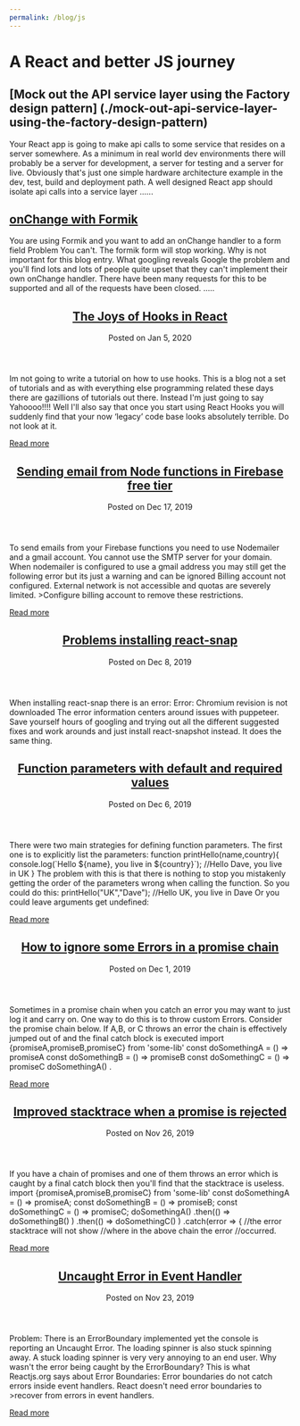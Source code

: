 ```yaml
---
permalink: /blog/js
---
```

    
  
#  A React and better JS journey
 
## [Mock out the API service layer using the Factory design pattern] (./mock-out-api-service-layer-using-the-factory-design-pattern) 
    
Your React app is going to make api calls to some service that resides on a server somewhere. As a minimum in real world dev environments there will probably be a server for development, a server for testing and a server for live. Obviously that's just one simple hardware architecture example in the dev, test, build and deployment path.
A well designed React app should isolate api calls into a service layer ......

  
  


  
    
  
## [onChange with Formik](./formik)
   
You are using Formik and you want to add an onChange handler to a form field
Problem You can't. The formik form will stop working. Why is not important for this blog entry.
What googling reveals Google the problem and you'll find lots and lots of people quite upset that they can't implement their own onChange handler. There have been many requests for this to be supported and all of the requests have been closed. .....
  



  
    
  <article class="c-article p-list-article">
  <header>
    <h2 class="c-title c-article__title"><a href="/posts/hooks-in-react/">The Joys of Hooks in React</a></h2>
    <p class="c-article__meta">
      Posted on
      <time datetime="2020-01-05T00:00:00Z">
        Jan 5, 2020
      </time>
    </p>
  </header>
  <div class="c-article__summary">
    Im not going to write a tutorial on how to use hooks. This is a blog not a set of tutorials and as with everything else programming related these days there are gazillions of tutorials out there.
Instead I'm just going to say Yahoooo!!!!
Well I'll also say that once you start using React Hooks you will suddenly find that your now &lsquo;legacy&rsquo; code base looks absolutely terrible.
Do not look at it.
  </div>
  
  <a href="/posts/hooks-in-react/" class="c-article__btn p-list-article__btn">Read more</a>
  
</article>


  
    
  <article class="c-article p-list-article">
  <header>
    <h2 class="c-title c-article__title"><a href="/posts/firebase-nodemailer-free-account/">Sending email from Node functions in Firebase free tier</a></h2>
    <p class="c-article__meta">
      Posted on
      <time datetime="2019-12-17T00:00:00Z">
        Dec 17, 2019
      </time>
    </p>
  </header>
  <div class="c-article__summary">
    To send emails from your Firebase functions you need to use Nodemailer and a gmail account. You cannot use the SMTP server for your domain.
When nodemailer is configured to use a gmail address you may still get the following error but its just a warning and can be ignored
 Billing account not configured. External network is not accessible and quotas are severely limited. &gt;Configure billing account to remove these restrictions.
  </div>
  
  <a href="/posts/firebase-nodemailer-free-account/" class="c-article__btn p-list-article__btn">Read more</a>
  
</article>


  
    
  <article class="c-article p-list-article">
  <header>
    <h2 class="c-title c-article__title"><a href="/posts/problems-installing-react-snap/">Problems installing react-snap</a></h2>
    <p class="c-article__meta">
      Posted on
      <time datetime="2019-12-08T00:00:00Z">
        Dec 8, 2019
      </time>
    </p>
  </header>
  <div class="c-article__summary">
    When installing react-snap there is an error:
Error: Chromium revision is not downloaded
The error information centers around issues with puppeteer.
Save yourself hours of googling and trying out all the different suggested fixes and work arounds and just install react-snapshot instead. It does the same thing.
  </div>
  
</article>


  
    
  <article class="c-article p-list-article">
  <header>
    <h2 class="c-title c-article__title"><a href="/posts/function-parameters-with-default-and-required-values-/">Function parameters with default and required values</a></h2>
    <p class="c-article__meta">
      Posted on
      <time datetime="2019-12-06T00:00:00Z">
        Dec 6, 2019
      </time>
    </p>
  </header>
  <div class="c-article__summary">
    There were two main strategies for defining function parameters.
The first one is to explicitly list the parameters:
function printHello(name,country){ console.log(`Hello ${name}, you live in ${country}`); //Hello Dave, you live in UK } The problem with this is that there is nothing to stop you mistakenly getting the order of the parameters wrong when calling the function. So you could do this:
printHello(&#34;UK&#34;,&#34;Dave&#34;); //Hello UK, you live in Dave Or you could leave arguments get undefined:
  </div>
  
  <a href="/posts/function-parameters-with-default-and-required-values-/" class="c-article__btn p-list-article__btn">Read more</a>
  
</article>


  
    
  <article class="c-article p-list-article">
  <header>
    <h2 class="c-title c-article__title"><a href="/posts/promise-chain-ignore-some-errors/">How to ignore some Errors in a promise chain</a></h2>
    <p class="c-article__meta">
      Posted on
      <time datetime="2019-12-01T00:00:00Z">
        Dec 1, 2019
      </time>
    </p>
  </header>
  <div class="c-article__summary">
    Sometimes in a promise chain when you catch an error you may want to just log it and carry on. One way to do this is to throw custom Errors.
Consider the promise chain below. If A,B, or C throws an error the chain is effectively jumped out of and the final catch block is executed
import {promiseA,promiseB,promiseC} from &#39;some-lib&#39; const doSomethingA = () =&gt; promiseA const doSomethingB = () =&gt; promiseB const doSomethingC = () =&gt; promiseC doSomethingA() .
  </div>
  
  <a href="/posts/promise-chain-ignore-some-errors/" class="c-article__btn p-list-article__btn">Read more</a>
  
</article>


  
    
  <article class="c-article p-list-article">
  <header>
    <h2 class="c-title c-article__title"><a href="/posts/promise-stacktrace/">Improved stacktrace when a promise is rejected</a></h2>
    <p class="c-article__meta">
      Posted on
      <time datetime="2019-11-26T00:00:00Z">
        Nov 26, 2019
      </time>
    </p>
  </header>
  <div class="c-article__summary">
    If you have a chain of promises and one of them throws an error which is caught by a final catch block then you'll find that the stacktrace is useless.
import {promiseA,promiseB,promiseC} from &#39;some-lib&#39; const doSomethingA = () =&gt; promiseA; const doSomethingB = () =&gt; promiseB; const doSomethingC = () =&gt; promiseC; doSomethingA() .then(() =&gt; doSomethingB() ) .then(() =&gt; doSomethingC() ) .catch(error =&gt; { //the error stacktrace will not show  //where in the above chain the error  //occurred.
  </div>
  
  <a href="/posts/promise-stacktrace/" class="c-article__btn p-list-article__btn">Read more</a>
  
</article>


  
    
  <article class="c-article p-list-article">
  <header>
    <h2 class="c-title c-article__title"><a href="/posts/uncaught-error-in-event-handler/">Uncaught Error in Event Handler</a></h2>
    <p class="c-article__meta">
      Posted on
      <time datetime="2019-11-23T00:00:00Z">
        Nov 23, 2019
      </time>
    </p>
  </header>
  <div class="c-article__summary">
    Problem: There is an ErrorBoundary implemented yet the console is reporting an Uncaught Error. The loading spinner is also stuck spinning away. A stuck loading spinner is very very annoying to an end user.
Why wasn't the error being caught by the ErrorBoundary?
This is what Reactjs.org says about Error Boundaries:
 Error boundaries do not catch errors inside event handlers. React doesn't need error boundaries to &gt;recover from errors in event handlers.
  </div>
  
  <a href="/posts/uncaught-error-in-event-handler/" class="c-article__btn p-list-article__btn">Read more</a>
  
</article>



